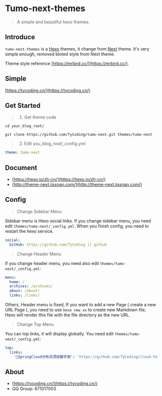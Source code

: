 # Tumo-next-themes

>   A simple and beautiful hexo themes.

## Introduce 

`tumo-next-themes` is a [Hexo](https://hexo.io/zh-cn/) themes, it change from [Next](http://theme-next.iissnan.com/) theme. It's very simple enough, removed bloted style from Next theme.



Theme style reference [https://mrbird.cc/](https://mrbird.cc/).

## Simple

[https://tycoding.cn/](https://tycoding.cn/)

## Get Started

>   1.  Get theme code

```shell
cd your_blog_root/

git clone https://github.com/TyCoding/tumo-next.git themes/tumo-next
```



>   2.  Edit you_blog_root/_config.yml

```yaml
theme: tumo-next
```

## Document

-   [https://hexo.io/zh-cn/](https://hexo.io/zh-cn/)
-   [http://theme-next.iissnan.com/](http://theme-next.iissnan.com/)

## Config

>    Change Sidebar Menu

Sidebar menu is Hexo social links. If you change sidebar menu, you need edit `themes/tumo-next/_config.yml`. When you finish config, you need to restart the hexo service.

```yaml
social:
  GitHub: https://github.com/TyCoding || github
```



>   Change Header Menu

If you change header menu, you need also edit `themes/tumo-next/_config.yml`: 

```yaml
menu:
  home: /
  archives: /archives/
  about: /about/
  links: /links/
```

Others, Header menu is fixed, If you want to add a new Page ( create  a new URL Page ), you need to use `hexo new xx` to create new Markdown file, Hexo will render this file with the file directory as the new URL.



>   Change Top Menu 

You can top links, it will display globally. You need edit `themes/tumo-next/_config.yml`:

```yaml
top:
  links: 
    '🐤SpringCloud分布式项目脚手架': 'https://github.com/TyCoding/cloud-template'
```

## About

-   [https://tycoding.cn/](https://tycoding.cn/)
-   QQ Group: 671017003